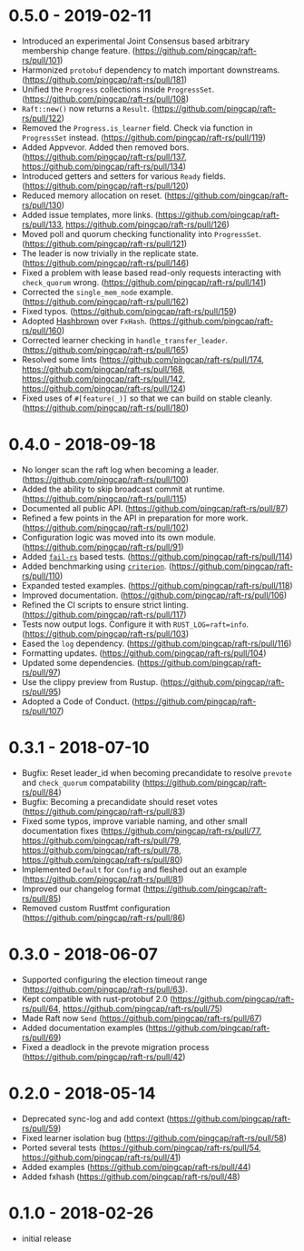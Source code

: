 # 0.5.0 - 2019-02-11

- Introduced an experimental Joint Consensus based arbitrary membership change feature. (https://github.com/pingcap/raft-rs/pull/101)
- Harmonized `protobuf` dependency to match important downstreams. (https://github.com/pingcap/raft-rs/pull/181)
- Unified the `Progress` collections inside `ProgressSet`. (https://github.com/pingcap/raft-rs/pull/108)
- `Raft::new()` now returns a `Result`. (https://github.com/pingcap/raft-rs/pull/122)
- Removed the `Progress.is_learner` field. Check via function in `ProgressSet` instead. (https://github.com/pingcap/raft-rs/pull/119)
- Added Appvevor. Added then removed bors. (https://github.com/pingcap/raft-rs/pull/137, https://github.com/pingcap/raft-rs/pull/134)
- Introduced getters and setters for various `Ready` fields. (https://github.com/pingcap/raft-rs/pull/120)
- Reduced memory allocation on reset. (https://github.com/pingcap/raft-rs/pull/130)
- Added issue templates, more links. (https://github.com/pingcap/raft-rs/pull/133, https://github.com/pingcap/raft-rs/pull/126)
- Moved poll and quorum checking functionality into `ProgressSet`. (https://github.com/pingcap/raft-rs/pull/121)
- The leader is now trivially in the replicate state. (https://github.com/pingcap/raft-rs/pull/146)
- Fixed a problem with lease based read-only requests interacting with `check_quorum` wrong. (https://github.com/pingcap/raft-rs/pull/141)
- Corrected the `single_mem_node` example. (https://github.com/pingcap/raft-rs/pull/162)
- Fixed typos. (https://github.com/pingcap/raft-rs/pull/159)
- Adopted [Hashbrown](https://github.com/Amanieu/hashbrown) over `FxHash`. (https://github.com/pingcap/raft-rs/pull/160)
- Corrected learner checking in `handle_transfer_leader`. (https://github.com/pingcap/raft-rs/pull/165)
- Resolved some lints (https://github.com/pingcap/raft-rs/pull/174, https://github.com/pingcap/raft-rs/pull/168, https://github.com/pingcap/raft-rs/pull/142, https://github.com/pingcap/raft-rs/pull/124)
- Fixed uses of `#[feature(_)]` so that we can build on stable cleanly. (https://github.com/pingcap/raft-rs/pull/180)

# 0.4.0 - 2018-09-18

- No longer scan the raft log when becoming a leader. (https://github.com/pingcap/raft-rs/pull/100)
- Added the ability to skip broadcast commit at runtime. (https://github.com/pingcap/raft-rs/pull/115)
- Documented all public API. (https://github.com/pingcap/raft-rs/pull/87)
- Refined a few points in the API in preparation for more work. (https://github.com/pingcap/raft-rs/pull/102)
- Configuration logic was moved into its own module. (https://github.com/pingcap/raft-rs/pull/91)
- Added [`fail-rs`](https://github.com/pingcap/fail-rs) based tests. (https://github.com/pingcap/raft-rs/pull/114)
- Added benchmarking using [`criterion`](). (https://github.com/pingcap/raft-rs/pull/110)
- Expanded tested examples. (https://github.com/pingcap/raft-rs/pull/118)
- Improved documentation. (https://github.com/pingcap/raft-rs/pull/106)
- Refined the CI scripts to ensure strict linting. (https://github.com/pingcap/raft-rs/pull/117)
- Tests now output logs. Configure it with `RUST_LOG=raft=info`. (https://github.com/pingcap/raft-rs/pull/103)
- Eased the `log` dependency. (https://github.com/pingcap/raft-rs/pull/116)
- Formatting updates. (https://github.com/pingcap/raft-rs/pull/104)
- Updated some dependencies. (https://github.com/pingcap/raft-rs/pull/97)
- Use the clippy preview from Rustup. (https://github.com/pingcap/raft-rs/pull/95)
- Adopted a Code of Conduct. (https://github.com/pingcap/raft-rs/pull/107)

# 0.3.1 - 2018-07-10

- Bugfix: Reset leader_id when becoming precandidate to resolve `prevote` and `check_quorum` compatability (https://github.com/pingcap/raft-rs/pull/84)
- Bugfix: Becoming a precandidate should reset votes (https://github.com/pingcap/raft-rs/pull/83)
- Fixed some typos, improve variable naming, and other small documentation fixes (https://github.com/pingcap/raft-rs/pull/77, https://github.com/pingcap/raft-rs/pull/79, https://github.com/pingcap/raft-rs/pull/78, https://github.com/pingcap/raft-rs/pull/80)
- Implemented `Default` for `Config` and fleshed out an example (https://github.com/pingcap/raft-rs/pull/81)
- Improved our changelog format (https://github.com/pingcap/raft-rs/pull/85)
- Removed custom Rustfmt configuration (https://github.com/pingcap/raft-rs/pull/86)

# 0.3.0 - 2018-06-07

- Supported configuring the election timeout range (https://github.com/pingcap/raft-rs/pull/63).
- Kept compatible with rust-protobuf 2.0 (https://github.com/pingcap/raft-rs/pull/64, https://github.com/pingcap/raft-rs/pull/75)
- Made Raft now `Send` (https://github.com/pingcap/raft-rs/pull/67)
- Added documentation examples (https://github.com/pingcap/raft-rs/pull/69)
- Fixed a deadlock in the prevote migration process (https://github.com/pingcap/raft-rs/pull/42)

# 0.2.0 - 2018-05-14

- Deprecated sync-log and add context (https://github.com/pingcap/raft-rs/pull/59)
- Fixed learner isolation bug (https://github.com/pingcap/raft-rs/pull/58)
- Ported several tests (https://github.com/pingcap/raft-rs/pull/54, https://github.com/pingcap/raft-rs/pull/41)
- Added examples (https://github.com/pingcap/raft-rs/pull/44)
- Added fxhash (https://github.com/pingcap/raft-rs/pull/48)

# 0.1.0 - 2018-02-26

- initial release
